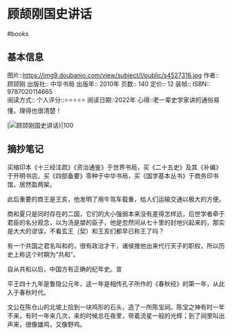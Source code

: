 ---
---

# 顾颉刚国史讲话
#books 
## 基本信息

图片::https://img9.doubanio.com/view/subject/l/public/s4527316.jpg
作者:: 顾颉刚
出版社:: 中华书局
出版年:: 2010年
页数:: 140
定价:: 12
装帧:: 
ISBN:: 9787020114665  
阅读方式::
个人评分::⭐⭐⭐⭐⭐
阅读日期::2022年
心得::老一辈史学家讲的通俗易懂，理得也很清楚！

 [![顾颉刚国史讲话}|100](https://img9.doubanio.com/view/subject/l/public/s4527316.jpg)

## 摘抄笔记

买缩印本《十三经注疏》《资治通鉴》于世界书局，买《二十五史》及其《补编》于开明书店，买《四部备要》零种于中华书局，买《国学基本丛书》于商务印书馆，居然盈两架。

此后重要的商王是王亥，他发明了用牛驾车载重，给人们运输交通以极大的方便。

商和夏只是同时存在的二国，它们的大小强弱本来没有差得怎样远，后世学者牵于君臣的名分观念，以为汤是桀的臣子，他是忽然间从七十里的封地兴起来的，那实是大大的谬误，不看玄王（契）和王亥们都早已称王了吗？

有一个共国之君名叫和的，很有政治才干，诸侯推他出来代行天子的职权，所以历史上称这个时期为“共和”。

自从共和以后，中国方有正确的纪年史。宣

平王四十九年是鲁隐公元年，这一年是相传孔子所作的《春秋经》的第一年，从此入于春秋时代。

文公在陈仓山的北坡上拾到一块鸡形的石头，造了一所陈宝祠。陈宝之神有时一年不来，有时一年来几次，来的时候总在夜里，带着流星一般的光辉；到了祠里叫出声来，很像雄鸡，又像野鸡。